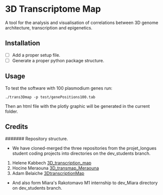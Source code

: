 # 3D Transcriptome Map

A tool for the analysis and visualisation of correlations between 3D genome architecture, transcription and epigenetics.

## Installation

- [ ] Add a proper setup file.
- [ ] Generate a proper python package structure.

## Usage

To test the software with 100 plasmodium genes run:
```
./trans3Dmap -p test/genePositions100.tab
```
Then an html file with the plotly graphic will be generated in the current folder.


## Credits


####### Repository structure.

- We have cloned-merged the three repositories from the projet_longues student coding projects into directories on the dev_students branch.

1. Helene Kabbech [3D_transcription_map](https://github.com/kabhel/3D_transcription_map)
2. Hocine Meraouna [3D_transmap_Meraouna](https://github.com/hocinebib/3D_transmap_Meraouna)
3. Adam Belaiche [3DtranscriptionMap](https://github.com/toontun/3DTranscriptionMap)

- And also form Miara's Rakotomavo M1 internship to dev_Miara directory on dev_students branch.

